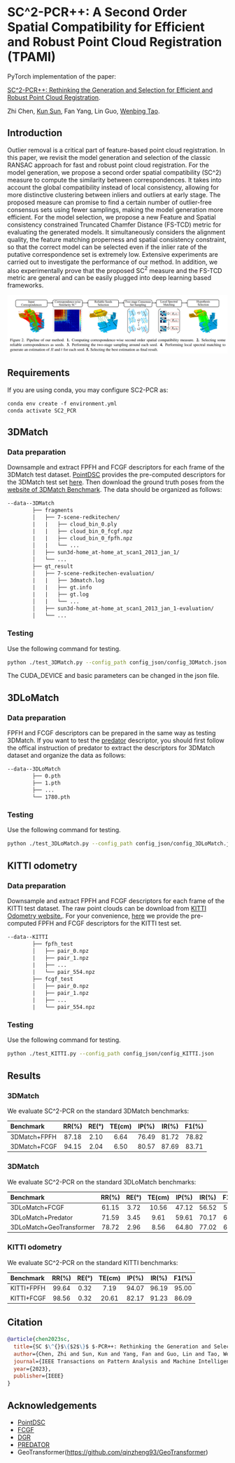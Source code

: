 # SC^2-PCR++: A Second Order Spatial Compatibility for Efficient and Robust Point Cloud Registration (TPAMI)

PyTorch implementation of the paper:

[SC^2-PCR++: Rethinking the Generation and Selection for Efficient and Robust Point Cloud Registration](https://ieeexplore.ieee.org/document/10115040).

Zhi Chen, [Kun Sun](https://scholar.google.com/citations?user=Ay6kCm4AAAAJ&hl=en), Fan Yang, Lin Guo, [Wenbing Tao](https://scholar.google.co.uk/citations?user=jRDPE2AAAAAJ&hl=zh-CN&oi=ao).

## Introduction

Outlier removal is a critical part of feature-based point cloud registration. In this paper, we revisit the model generation and selection of the classic RANSAC approach for fast and robust point cloud registration. For the model generation, we propose a second order spatial compatibility (SC^2) measure to compute the similarity between correspondences. It takes into account the global compatibility instead of local consistency, allowing for more distinctive clustering between inliers and outliers at early stage. The proposed measure can promise to find a certain number of outlier-free consensus sets using fewer samplings, making the model generation more efficient. For the model selection, we propose a new Feature and Spatial consistency constrained Truncated Chamfer Distance (FS-TCD) metric for evaluating the generated models. It simultaneously considers the alignment quality, the feature matching properness and spatial consistency constraint, so that the correct model can be selected even if the inlier rate of the putative correspondence set is extremely low. Extensive experiments are carried out to investigate the performance of our method. In addition, we also experimentally prove that the proposed SC$^2$ measure and the FS-TCD metric are general and can be easily plugged into deep learning based frameworks.

![](figures/pipeline.png)

## Requirements

If you are using conda, you may configure SC2-PCR as:

    conda env create -f environment.yml
    conda activate SC2_PCR
    
## 3DMatch

### Data preparation

Downsample and extract FPFH and FCGF descriptors for each frame of the 3DMatch test dataset. [PointDSC](https://github.com/XuyangBai/PointDSC) provides the pre-computed descriptors for the 3DMatch test set [here](https://drive.google.com/file/d/1zuf6NSD3-dHtTpk34iHtxAf8DQx3Y7RH/view?usp=sharing). Then download the ground truth poses from the [website of 3DMatch Benchmark](http://3dmatch.cs.princeton.edu/#geometric-registration-benchmark). The data should be organized as follows:

```
--data--3DMatch                
        ├── fragments                 
        │   ├── 7-scene-redkitechen/
        |   |   ├── cloud_bin_0.ply
        |   |   ├── cloud_bin_0_fcgf.npz
        |   |   ├── cloud_bin_0_fpfh.npz
        │   |   └── ...      
        │   ├── sun3d-home_at-home_at_scan1_2013_jan_1/      
        │   └── ...                
        ├── gt_result                   
        │   ├── 7-scene-redkitechen-evaluation/   
        |   |   ├── 3dmatch.log
        |   |   ├── gt.info
        |   |   ├── gt.log
        │   |   └── ...
        │   ├── sun3d-home_at-home_at_scan1_2013_jan_1-evaluation/
        │   └── ...                               
```

### Testing

Use the following command for testing.

```bash
python ./test_3DMatch.py --config_path config_json/config_3DMatch.json
```

The CUDA_DEVICE and basic parameters can be changed in the json file.

## 3DLoMatch

### Data preparation

FPFH and FCGF descriptors can be prepared in the same way as testing 3DMatch. If you want to test the [predator](https://github.com/prs-eth/OverlapPredator) descriptor, you should first follow the offical instruction of predator to extract the descriptors for 3DMatch dataset and organize the data as follows: 

```
--data--3DLoMatch                
        ├── 0.pth        
        ├── 1.pth                 
        ├── ...  
        └── 1780.pth
```

### Testing

Use the following command for testing.

```bash
python ./test_3DLoMatch.py --config_path config_json/config_3DLoMatch.json
```

## KITTI odometry

### Data preparation

Downsample and extract FPFH and FCGF descriptors for each frame of the KITTI test dataset. The raw point clouds can be download from [KITTI Odometry website.](http://www.cvlibs.net/datasets/kitti/eval_odometry.php). For your convenience, [here](https://drive.google.com/drive/folders/1sxkHYjWHhSUE3IcvmZ2p1ziw1LqJqqfc?usp=sharing) we provide the pre-computed FPFH and FCGF descriptors for the KITTI test set.

```
--data--KITTI                
        ├── fpfh_test                 
        │   ├── pair_0.npz        
        |   ├── pair_1.npz                
        |   ├── ...  
        |   └── pair_554.npz
        ├── fcgf_test                
        │   ├── pair_0.npz        
        |   ├── pair_1.npz                
        |   ├── ...  
        |   └── pair_554.npz
```

### Testing

Use the following command for testing.

```bash
python ./test_KITTI.py --config_path config_json/config_KITTI.json
```

## Results

### 3DMatch

We evaluate SC^2-PCR on the standard 3DMatch benchmarks:

|    Benchmark   | RR(%) | RE(°) |TE(cm) | IP(%) | IR(%) | F1(%) |
|:---------------|:-----:|:-----:|:-----:|:-----:|:-----:|:-----:|
|  3DMatch+FPFH  | 87.18 | 2.10  | 6.64  | 76.49 | 81.72 | 78.82 |
|  3DMatch+FCGF  | 94.15 | 2.04  | 6.50  | 80.57 | 87.69 | 83.71 |

### 3DMatch

We evaluate SC^2-PCR on the standard 3DLoMatch benchmarks:

|       Benchmark     | RR(%) | RE(°) |TE(cm) | IP(%) | IR(%) | F1(%) |
|:------------------------|:-----:|:-----:|:-----:|:-----:|:-----:|:-----:|
|      3DLoMatch+FCGF     | 61.15 | 3.72  | 10.56 | 47.12 | 56.52 | 50.85 |
|    3DLoMatch+Predator   | 71.59 | 3.45  | 9.61  | 59.61 | 70.17 | 63.73 |
| 3DLoMatch+GeoTransformer| 78.72 | 2.96  | 8.56  | 64.80 | 77.02 | 69.55 |

### KITTI odometry

We evaluate SC^2-PCR on the standard KITTI benchmarks:

|    Benchmark   | RR(%) | RE(°) |TE(cm) | IP(%) | IR(%) | F1(%) |
|:---------------|:-----:|:-----:|:-----:|:-----:|:-----:|:-----:|
|    KITTI+FPFH  | 99.64 | 0.32  | 7.19  | 94.07 | 96.19 | 95.00 |
|    KITTI+FCGF  | 98.56 | 0.32  | 20.61 | 82.17 | 91.23 | 86.09 |


## Citation

```bibtex
@article{chen2023sc,
  title={SC $\^{}$\{$2$\}$ $-PCR++: Rethinking the Generation and Selection for Efficient and Robust Point Cloud Registration},
  author={Chen, Zhi and Sun, Kun and Yang, Fan and Guo, Lin and Tao, Wenbing},
  journal={IEEE Transactions on Pattern Analysis and Machine Intelligence},
  year={2023},
  publisher={IEEE}
}
```

## Acknowledgements

- [PointDSC](https://github.com/XuyangBai/PointDSC)
- [FCGF](https://github.com/chrischoy/FCGF)
- [DGR](https://github.com/chrischoy/DeepGlobalRegistration)
- [PREDATOR](https://github.com/prs-eth/OverlapPredator)
- GeoTransformer(https://github.com/qinzheng93/GeoTransformer)

